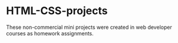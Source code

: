 # HTML-CSS-projects
These non-commercial mini projects were created in web developer courses as homework assignments.
